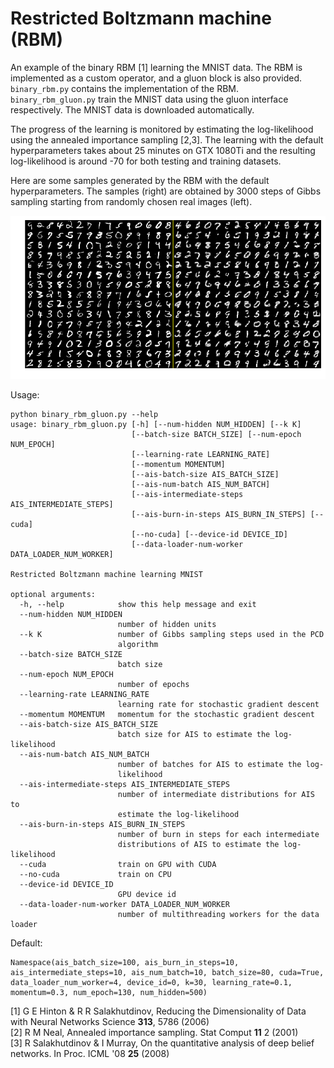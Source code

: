 <!--- Licensed to the Apache Software Foundation (ASF) under one -->
<!--- or more contributor license agreements.  See the NOTICE file -->
<!--- distributed with this work for additional information -->
<!--- regarding copyright ownership.  The ASF licenses this file -->
<!--- to you under the Apache License, Version 2.0 (the -->
<!--- "License"); you may not use this file except in compliance -->
<!--- with the License.  You may obtain a copy of the License at -->

<!---   http://www.apache.org/licenses/LICENSE-2.0 -->

<!--- Unless required by applicable law or agreed to in writing, -->
<!--- software distributed under the License is distributed on an -->
<!--- "AS IS" BASIS, WITHOUT WARRANTIES OR CONDITIONS OF ANY -->
<!--- KIND, either express or implied.  See the License for the -->
<!--- specific language governing permissions and limitations -->
<!--- under the License. -->

# Restricted Boltzmann machine (RBM)

An example of the binary RBM [1] learning the MNIST data. The RBM is implemented as a custom operator, and a gluon block is also provided. `binary_rbm.py` contains the implementation of the RBM. `binary_rbm_gluon.py` train the MNIST data using the gluon interface respectively. The MNIST data is downloaded automatically.

The progress of the learning is monitored by estimating the log-likelihood using the annealed importance sampling [2,3]. The learning with the default hyperparameters takes about 25 minutes on GTX 1080Ti and the resulting log-likelihood is around -70 for both testing and training datasets.

Here are some samples generated by the RBM with the default hyperparameters. The samples (right) are obtained by 3000 steps of Gibbs sampling starting from randomly chosen real images (left).

<p style="text-align:center"><img src="samples.png"/></p>

Usage:

```
python binary_rbm_gluon.py --help
usage: binary_rbm_gluon.py [-h] [--num-hidden NUM_HIDDEN] [--k K]
                           [--batch-size BATCH_SIZE] [--num-epoch NUM_EPOCH]
                           [--learning-rate LEARNING_RATE]
                           [--momentum MOMENTUM]
                           [--ais-batch-size AIS_BATCH_SIZE]
                           [--ais-num-batch AIS_NUM_BATCH]
                           [--ais-intermediate-steps AIS_INTERMEDIATE_STEPS]
                           [--ais-burn-in-steps AIS_BURN_IN_STEPS] [--cuda]
                           [--no-cuda] [--device-id DEVICE_ID]
                           [--data-loader-num-worker DATA_LOADER_NUM_WORKER]

Restricted Boltzmann machine learning MNIST

optional arguments:
  -h, --help            show this help message and exit
  --num-hidden NUM_HIDDEN
                        number of hidden units
  --k K                 number of Gibbs sampling steps used in the PCD
                        algorithm
  --batch-size BATCH_SIZE
                        batch size
  --num-epoch NUM_EPOCH
                        number of epochs
  --learning-rate LEARNING_RATE
                        learning rate for stochastic gradient descent
  --momentum MOMENTUM   momentum for the stochastic gradient descent
  --ais-batch-size AIS_BATCH_SIZE
                        batch size for AIS to estimate the log-likelihood
  --ais-num-batch AIS_NUM_BATCH
                        number of batches for AIS to estimate the log-
                        likelihood
  --ais-intermediate-steps AIS_INTERMEDIATE_STEPS
                        number of intermediate distributions for AIS to
                        estimate the log-likelihood
  --ais-burn-in-steps AIS_BURN_IN_STEPS
                        number of burn in steps for each intermediate
                        distributions of AIS to estimate the log-likelihood
  --cuda                train on GPU with CUDA
  --no-cuda             train on CPU
  --device-id DEVICE_ID
                        GPU device id
  --data-loader-num-worker DATA_LOADER_NUM_WORKER
                        number of multithreading workers for the data loader
```
Default:
```
Namespace(ais_batch_size=100, ais_burn_in_steps=10, ais_intermediate_steps=10, ais_num_batch=10, batch_size=80, cuda=True, data_loader_num_worker=4, device_id=0, k=30, learning_rate=0.1, momentum=0.3, num_epoch=130, num_hidden=500)
```
[1] G E Hinton &amp; R R Salakhutdinov, Reducing the Dimensionality of Data with Neural Networks Science **313**, 5786 (2006)<br/>
[2] R M Neal, Annealed importance sampling. Stat Comput **11** 2 (2001)<br/>
[3] R Salakhutdinov &amp; I Murray, On the quantitative analysis of deep belief networks. In Proc. ICML '08 **25** (2008)
